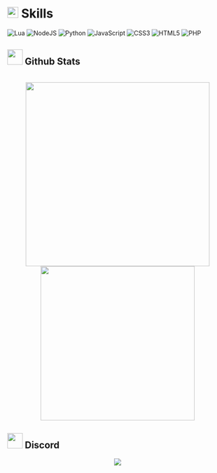 # <img src="https://media2.giphy.com/media/QssGEmpkyEOhBCb7e1/giphy.gif?cid=ecf05e47a0n3gi1bfqntqmob8g9aid1oyj2wr3ds3mg700bl&rid=giphy.gif" width ="25"><b> Skills</b>
![Lua](https://img.shields.io/badge/lua-%232C2D72.svg?style=for-the-badge&logo=lua&logoColor=white) ![NodeJS](https://img.shields.io/badge/node.js-6DA55F?style=for-the-badge&logo=node.js&logoColor=white) ![Python](https://img.shields.io/badge/python-3670A0?style=for-the-badge&logo=python&logoColor=ffdd54) ![JavaScript](https://img.shields.io/badge/javascript-%23323330.svg?style=for-the-badge&logo=javascript&logoColor=%23F7DF1E) ![CSS3](https://img.shields.io/badge/css3-%231572B6.svg?style=for-the-badge&logo=css3&logoColor=white) ![HTML5](https://img.shields.io/badge/html5-%23E34F26.svg?style=for-the-badge&logo=html5&logoColor=white) ![PHP](https://img.shields.io/badge/php-%23777BB4.svg?style=for-the-badge&logo=php&logoColor=white)
## <img src="https://media.giphy.com/media/iY8CRBdQXODJSCERIr/giphy.gif" width="35"><b> Github Stats </b>
<br>
<div align="center">


   <img src="https://github-readme-stats.vercel.app/api?username=xpboosting&amp;theme=tokyonight&amp;hide_border=false&amp;include_all_commits=false&amp;count_private=false" width="420"/>
  <img src="https://github-readme-stats.vercel.app/api/top-langs/?username=xpboosting&amp;theme=tokyonight&amp;hide_border=false&amp;include_all_commits=false&amp;count_private=false&amp;layout=compact" width="352"/>

  </a>

</div>

## <img src="https://i.imgur.com/1W0WgPu.gif" width="35"><b> Discord </b>
<div align="center">
<img src="https://lanyard.cnrad.dev/api/886239464756768808">
